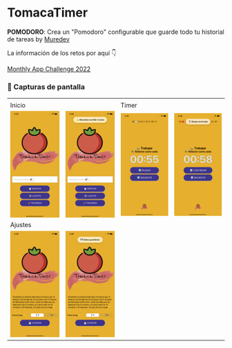 # TomacaTimer

**POMODORO**: Crea un "Pomodoro" configurable que guarde todo tu historial de tareas by [Muredev](https://github.com/mouredev/) 

La información de los retos por aquí 👇

[Monthly App Challenge 2022](https://github.com/mouredev/Monthly-App-Challenge-2022)

### 📸  Capturas de pantalla
<table>
<tr><td colspan="2"></td></tr>
<tr><td colspan="2">Inicio</td><td colspan="2">Timer</td></tr>
<tr>
<td><img src="./public/StartView.png" width="350" /></td>
<td><img src="./public/StartViewToast.png" width="350" /></td>
<td><img src="./public/Timer.png" width="350" /></td>
<td><img src="./public/TimerToast.png" width="350" /></td>
</tr>
<tr><td colspan="2">Ajustes</td></tr>
<tr>
<td><img src="./public/Settings.png"width="350" /></td>
<td><img src="./public/SettingsToast.png" width="350" /></td>
</tr>
</table>
